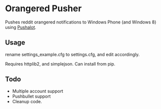 # Orangered Pusher

Pushes reddit orangered notifications to Windows Phone (and Windows 8) using [Pushalot](http://pushalot.com).

## Usage
rename settings_example.cfg to settings.cfg, and edit accordingly.

Requires httplib2, and simplejson. Can install from pip.

## Todo
* Multiple account support
* Pushbullet support
* Cleanup code.
